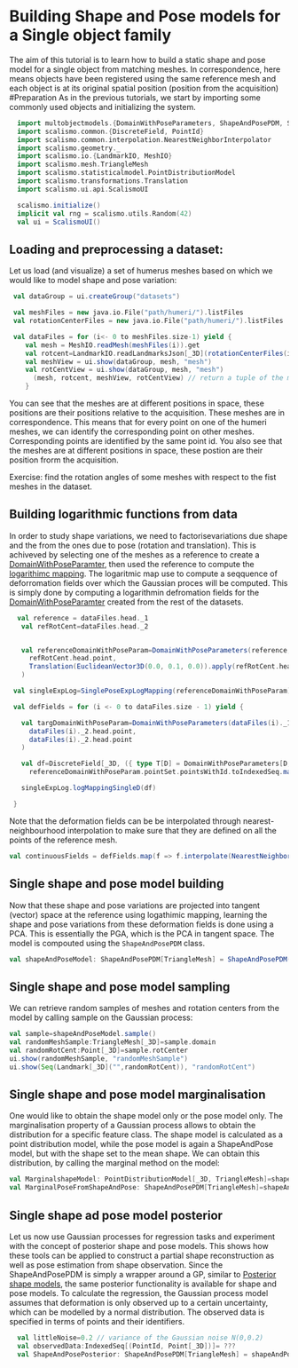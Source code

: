 
# Building Shape and Pose models for a Single object family
The aim of this tutorial is to learn how to build a static shape and pose model for a single object from matching meshes. In correspondence, here means objects have been registered using the same reference mesh and each object is at its original spatial position (position from the acquisition) 
#Preparation
As in the previous tutorials, we start by importing some commonly used objects and initializing the system.
```Scala
  import multobjectmodels.{DomainWithPoseParameters, ShapeAndPosePDM, SinglePoseExpLogMapping}
  import scalismo.common.{DiscreteField, PointId}
  import scalismo.common.interpolation.NearestNeighborInterpolator
  import scalismo.geometry._
  import scalismo.io.{LandmarkIO, MeshIO}
  import scalismo.mesh.TriangleMesh
  import scalismo.statisticalmodel.PointDistributionModel
  import scalismo.transformations.Translation
  import scalismo.ui.api.ScalismoUI

  scalismo.initialize()
  implicit val rng = scalismo.utils.Random(42)
  val ui = ScalismoUI()
```
## Loading and preprocessing a dataset:
Let us load (and visualize) a set of humerus meshes based on which we would like to model shape and pose variation:
```Scala
 val dataGroup = ui.createGroup("datasets")

 val meshFiles = new java.io.File("path/humeri/").listFiles
 val rotationCenterFiles = new java.io.File("path/humeri/").listFiles

 val dataFiles = for (i<- 0 to meshFiles.size-1) yield {
    val mesh = MeshIO.readMesh(meshFiles(i)).get
    val rotcent=LandmarkIO.readLandmarksJson[_3D](rotationCenterFiles(i)).get
    val meshView = ui.show(dataGroup, mesh, "mesh")
    val rotCentView = ui.show(dataGroup, mesh, "mesh")
      (mesh, rotcent, meshView, rotCentView) // return a tuple of the mesh and roation centers with their associated view
    }
```
 You can see that the meshes are at different positions in space, these positions are their positions relative to the acquisition. These meshes are in correspondence. This means that for every point on one of the humeri meshes, we can identify the corresponding point on other meshes. Corresponding points are identified by the same point id. You also see that the meshes are at different positions in space, these postion are their position frorm the acquisition. 
 
 Exercise: find the rotation angles of some meshes with respect to the fist meshes in the dataset.
## Building logarithmic functions from data
 In order to study shape variations, we need to factorisevariations due shape and the from the ones due to pose (rotation and translation). This is achiveved by selecting one of the meshes as a reference to create a [DomainWithPoseParamter](tutorial1.md), then used the reference to compute the [logarithimc mapping](tutorial3.md). The logaritmic map use to compute a seqquence of deforromation fields over which the Gaussian proces will be computed. This is simply done by computing a logarithmin defromation fields  for the [DomainWithPoseParamter](tutorial1.md) created from the rest of the datasets.
 
 ```Scala
   val reference = dataFiles.head._1
    val refRotCent=dataFiles.head._2


    val referenceDomainWithPoseParam=DomainWithPoseParameters(reference,
      refRotCent.head.point,
      Translation(EuclideanVector3D(0.0, 0.1, 0.0)).apply(refRotCent.head.point)
    )

  val singleExpLog=SinglePoseExpLogMapping(referenceDomainWithPoseParam)

  val defFields = for (i <- 0 to dataFiles.size - 1) yield {

    val targDomainWithPoseParam=DomainWithPoseParameters(dataFiles(i)._1,
      dataFiles(i)._2.head.point,
      dataFiles(i)._2.head.point
    )

    val df=DiscreteField[_3D, ({ type T[D] = DomainWithPoseParameters[D, TriangleMesh] })#T, EuclideanVector[_3D]](referenceDomainWithPoseParam,
      referenceDomainWithPoseParam.pointSet.pointsWithId.toIndexedSeq.map(pt =>targDomainWithPoseParam.pointSet.point(pt._2) - pt._1))

    singleExpLog.logMappingSingleD(df)

  }
 ```
   Note that the deformation fields can be be interpolated through nearest-neighbourhood interpolation to make sure that they are defined on all the points of the reference mesh. 
  ```Scala
 val continuousFields = defFields.map(f => f.interpolate(NearestNeighborInterpolator()))
 ```  
 
 ## Single shape and pose model building
  Now that these shape and pose variations are projected into tangent (vector) space at the reference using logathimic mapping, learning the shape and pose variations from these deformation fields is done using a PCA. This is essentially the PGA, which is the PCA in tangent space. The model is compouted using the ```ShapeAndPosePDM``` class.
 

```Scala
val shapeAndPoseModel: ShapeAndPosePDM[TriangleMesh] = ShapeAndPosePDM(defFields,singleExpLog)
```
## Single shape and pose model sampling
 We can retrieve random samples of meshes and rotation centers from the model by calling sample on the Gaussian process:
 
```Scala
val sample=shapeAndPoseModel.sample()
val randomMeshSample:TriangleMesh[_3D]=sample.domain
val randomRotCent:Point[_3D]=sample.rotCenter
ui.show(randomMeshSample, "randomMeshSample")
ui.show(Seq(Landmark[_3D]("",randomRotCent)), "randomRotCent")
```
## Single shape and pose model marginalisation
 
 One would like to obtain the shape model only or the pose model only. 
 The marginalisation property of a Gaussian process allows to obtain the distribution for a specific feature class. The shape model is calculated as a point distribution model, while the pose model is again a ShapeAndPose  model, but with the shape set to the mean shape.
 We can obtain this distribution, by calling the marginal method on the model:
 ```Scala
 val MarginalshapeModel: PointDistributionModel[_3D, TriangleMesh]=shapeAndPoseModel.shapePDM
 val MarginalPoseFromShapeAndPose: ShapeAndPosePDM[TriangleMesh]=shapeAndPoseModel.PosePGA
 ```
## Single shape ad pose  model posterior

Let us now use Gaussian processes for regression tasks and experiment with the concept of posterior shape and pose models.  This shows how these tools can be applied to construct a partial shape reconstruction as well as pose estimation from shape observation. Since the ShapeAndPosePDM is simply a wrapper around a GP, similar to [Posterior shape models](https://scalismo.org/docs/tutorials/tutorial8), the same posterior functionality is available for shape and pose models. To calculate the regression, the Gaussian process model assumes that deformation is only observed up to a certain uncertainty, which can be modelled by a normal distribution. The observed data is specified in terms of points and their identifiers.
```Scala
  val littleNoise=0.2 // variance of the Gaussian noise N(0,0.2)
  val observedData:IndexedSeq[(PointId, Point[_3D])]= ???
  val ShapeAndPosePosterior: ShapeAndPosePDM[TriangleMesh] = shapeAndPoseModel.posterior(observedData,littleNoise)
```

